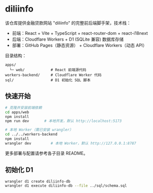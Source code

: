 # diliinfo

该仓库提供金融贷款网站 "diliinfo" 的完整前后端脚手架，技术栈：

- 前端：React + Vite + TypeScript + react-router-dom + react-i18next
- 后端：Cloudflare Workers + D1 (SQLite 兼容) 数据库存储
- 部署：GitHub Pages（静态资源） + Cloudflare Workers（动态 API）

目录结构：

```
apps/
  └─ web/            # React 前端源代码
workers-backend/     # Cloudflare Worker 代码
sql/                 # D1 初始化 SQL 脚本
```

## 快速开始

```bash
# 克隆并安装前端依赖
cd apps/web
npm install
npm run dev       # 本地开发，默认 http://localhost:5173

# 本地 Worker（需已安装 wrangler）
cd ../../workers-backend
npm install
wrangler dev         # 本地 Worker，默认 http://127.0.0.1:8787
```

更多部署与配置请参考各子目录 README。 

## 初始化 D1

```bash
wrangler d1 create diliinfo-db
wrangler d1 execute diliinfo-db --file ../sql/schema.sql
``` 